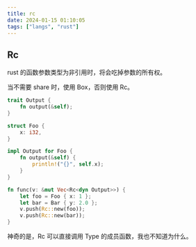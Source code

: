 ```yaml
---
title: rc
date: 2024-01-15 01:10:05
tags: ["langs", "rust"]
---
```

## Rc

rust 的函数参数类型为非引用时，将会吃掉参数的所有权。

当不需要 share 时，使用 Box，否则使用 Rc。

```rust
trait Output {
    fn output(&self);
}

struct Foo {
    x: i32,
}

impl Output for Foo {
    fn output(&self) {
        println!("{}", self.x);
    }
}

fn func(v: &mut Vec<Rc<dyn Output>>) {
    let foo = Foo { x: 1 };
    let bar = Bar { y: 2.0 };
    v.push(Rc::new(foo));
    v.push(Rc::new(bar));
}
```

神奇的是，Rc<Type> 可以直接调用 Type 的成员函数，我也不知道为什么。

